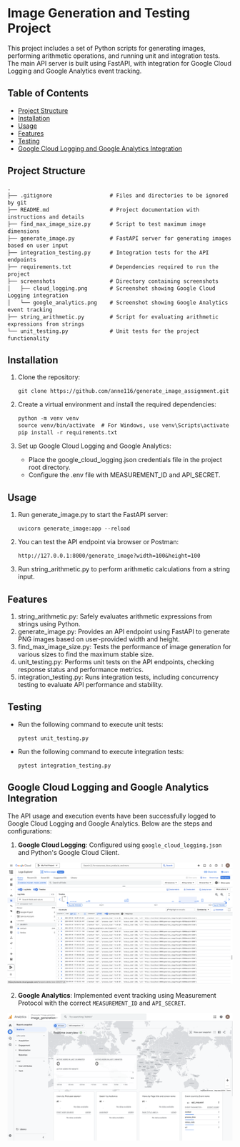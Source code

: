 # Image Generation and Testing Project

This project includes a set of Python scripts for generating images, performing arithmetic operations, and running unit and integration tests. The main API server is built using FastAPI, with integration for Google Cloud Logging and Google Analytics event tracking.

## Table of Contents

- [Project Structure](#project-structure)
- [Installation](#installation)
- [Usage](#usage)
- [Features](#features)
- [Testing](#testing)
- [Google Cloud Logging and Google Analytics Integration](#google-cloud-logging-and-google-analytics-integration)

## Project Structure
`````
.
├── .gitignore                  # Files and directories to be ignored by git
├── README.md                   # Project documentation with instructions and details
├── find_max_image_size.py      # Script to test maximum image dimensions
├── generate_image.py           # FastAPI server for generating images based on user input
├── integration_testing.py      # Integration tests for the API endpoints
├── requirements.txt            # Dependencies required to run the project
├── screenshots                 # Directory containing screenshots
│   ├── cloud_logging.png       # Screenshot showing Google Cloud Logging integration
│   └── google_analytics.png    # Screenshot showing Google Analytics event tracking
├── string_arithmetic.py        # Script for evaluating arithmetic expressions from strings
└── unit_testing.py             # Unit tests for the project functionality
`````


## Installation

1. Clone the repository:
   ```
   git clone https://github.com/anne116/generate_image_assignment.git
   ```
2. Create a virtual environment and install the required dependencies:
    ```
    python -m venv venv
    source venv/bin/activate  # For Windows, use venv\Scripts\activate
    pip install -r requirements.txt
    ```
3. Set up Google Cloud Logging and Google Analytics:

    - Place the google_cloud_logging.json credentials file in the project root directory.
    - Configure the .env file with MEASUREMENT_ID and API_SECRET.

## Usage

1. Run generate_image.py to start the FastAPI server:
    ```
    uvicorn generate_image:app --reload
    ```
2. You can test the API endpoint via browser or Postman:
    ```
    http://127.0.0.1:8000/generate_image?width=100&height=100
    ```
3. Run string_arithmetic.py to perform arithmetic calculations from a string input.

## Features

1. string_arithmetic.py: Safely evaluates arithmetic expressions from strings using Python.
2. generate_image.py: Provides an API endpoint using FastAPI to generate PNG images based on user-provided width and height.
3. find_max_image_size.py: Tests the performance of image generation for various sizes to find the maximum stable size.
4. unit_testing.py: Performs unit tests on the API endpoints, checking response status and performance metrics.
5. integration_testing.py: Runs integration tests, including concurrency testing to evaluate API performance and stability.

## Testing

- Run the following command to execute unit tests:
    ```
    pytest unit_testing.py
    ```
- Run the following command to execute integration tests:
    ```
    pytest integration_testing.py
    ```

## Google Cloud Logging and Google Analytics Integration

The API usage and execution events have been successfully logged to Google Cloud Logging and Google Analytics. Below are the steps and configurations:

1. **Google Cloud Logging**: Configured using `google_cloud_logging.json` and Python's Google Cloud Client.

![Google Cloud Logging Screenshot](screenshots/cloud_logging.png)

2. **Google Analytics**: Implemented event tracking using Measurement Protocol with the correct `MEASUREMENT_ID` and `API_SECRET`.

![Google Analytics Screenshot](screenshots/google_analytics.png)
